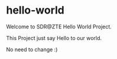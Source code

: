 # hello-world
Welcome to SDR@ZTE Hello World Project.

This Project just say Hello to our world.

No need to change :)
